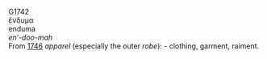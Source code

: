 G1742  
ἔνδυμα  
enduma  
*en‘-doo-mah*  
From [1746](g1746) *apparel* (especially the outer *robe*): - clothing,
garment, raiment.  
